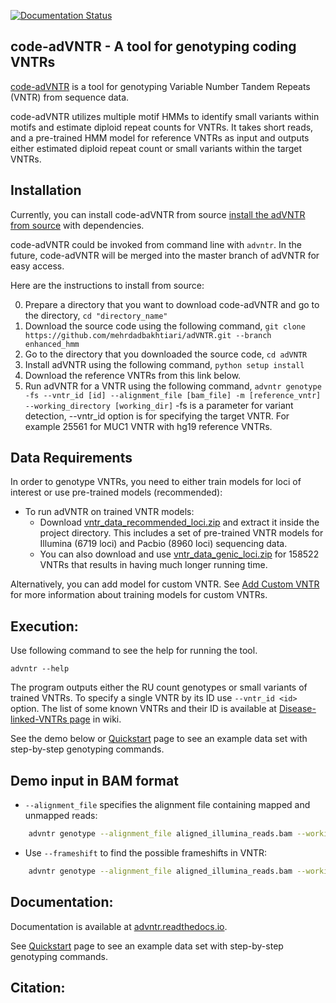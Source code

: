 <!-- [![install with bioconda](https://img.shields.io/badge/install%20with-bioconda-brightgreen.svg?style=flat-square)](http://bioconda.github.io/recipes/advntr/README.html) -->
<!-- [![Anaconda-Server Badge](https://anaconda.org/bioconda/advntr/badges/downloads.svg)](https://anaconda.org/bioconda/advntr) -->
[![Documentation Status](https://readthedocs.org/projects/pip/badge/?version=stable)](http://pip.pypa.io/en/stable/?badge=stable)

code-adVNTR - A tool for genotyping coding VNTRs
------------------------------------
[code-adVNTR](https://github.com/mehrdadbakhtiari/adVNTR/edit/enhanced_hmm) is a tool for genotyping Variable Number Tandem Repeats (VNTR)
from sequence data. 

code-adVNTR utilizes multiple motif HMMs to identify small variants within motifs and estimate diploid repeat counts for VNTRs. 
It takes short reads, and a pre-trained HMM model for reference VNTRs as input and outputs either estimated diploid repeat count or small variants within the target VNTRs. 

Installation
------------
Currently, you can install code-adVNTR from source [install the adVNTR from source](http://advntr.readthedocs.io/en/latest/installation.html#install-from-source-not-recommended) with dependencies.

code-adVNTR could be invoked from command line with ``advntr``. In the future, code-adVNTR will be merged into the master branch of adVNTR for easy access.

Here are the instructions to install from source:

0) Prepare a directory that you want to download code-adVNTR and go to the directory, `cd "directory_name"`
1) Download the source code using the following command, `git clone https://github.com/mehrdadbakhtiari/adVNTR.git --branch enhanced_hmm`
2) Go to the directory that you downloaded the source code, `cd adVNTR`
3) Install adVNTR using the following command, `python setup install`
4) Download the reference VNTRs from this link below.
5) Run adVNTR for a VNTR using the following command, `advntr genotype -fs --vntr_id [id] --alignment_file [bam_file] -m [reference_vntr] --working_directory [working_dir]`
-fs is a parameter for variant detection, --vntr_id option is for specifying the target VNTR. For example 25561 for MUC1 VNTR with hg19 reference VNTRs.

Data Requirements
-----------------
In order to genotype VNTRs, you need to either train models for loci of interest or use pre-trained models (recommended):
* To run adVNTR on trained VNTR models:
    - Download [vntr_data_recommended_loci.zip](https://cseweb.ucsd.edu/~mbakhtia/adVNTR/vntr_data_recommended_loci.zip)
    and extract it inside the project directory. This includes a set of pre-trained VNTR models for Illumina (6719 loci)
    and Pacbio (8960 loci) sequencing data.
    - You can also download and use [vntr_data_genic_loci.zip](https://cseweb.ucsd.edu/~mbakhtia/adVNTR/vntr_data_genic_loci.zip)
    for 158522 VNTRs that results in having much longer running time.

Alternatively, you can add model for custom VNTR. See [Add Custom VNTR](http://advntr.readthedocs.io/en/latest/tutorial.html#add-custom-vntr-label) for more information about training models for custom VNTRs.

Execution:
----------
Use following command to see the help for running the tool.

    advntr --help

The program outputs either the RU count genotypes or small variants of trained VNTRs. To specify a single VNTR by its ID use ``--vntr_id <id>`` option.
The list of some known VNTRs and their ID is available at [Disease-linked-VNTRs page](https://github.com/mehrdadbakhtiari/adVNTR/wiki/Disease-linked-VNTRs) in wiki.

See the demo below or [Quickstart](http://advntr.readthedocs.io/en/latest/quickstart.html) page to see an example
data set with step-by-step genotyping commands.

Demo input in BAM format
------------------------
* ``--alignment_file`` specifies the alignment file containing mapped and unmapped reads:

```sh
    advntr genotype --alignment_file aligned_illumina_reads.bam --working_directory ./log_dir/
```

* Use ``--frameshift`` to find the possible frameshifts in VNTR:

```sh
    advntr genotype --alignment_file aligned_illumina_reads.bam --working_directory ./log_dir/ --frameshift
```

Documentation:
--------------
Documentation is available at [advntr.readthedocs.io](http://advntr.readthedocs.io).

See [Quickstart](http://advntr.readthedocs.io/en/latest/quickstart.html) page to see an example data set with step-by-step genotyping commands.

Citation:
---------
